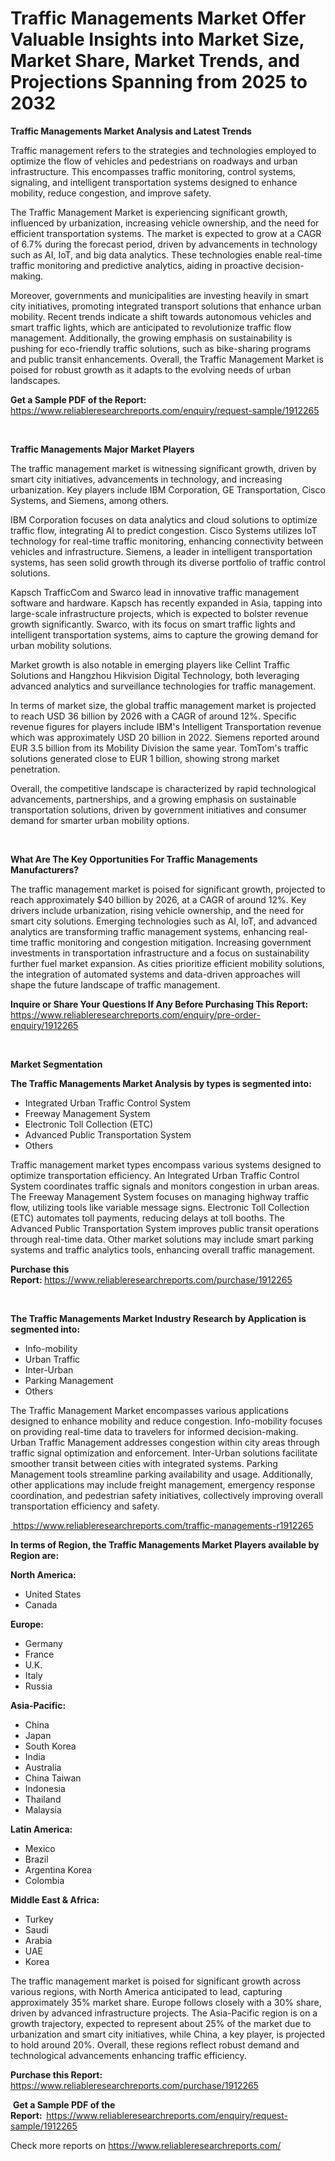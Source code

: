<p><h1>Traffic Managements Market Offer Valuable Insights into Market Size, Market Share, Market Trends, and Projections Spanning from 2025 to 2032</h1></p><p><strong>Traffic Managements Market Analysis and Latest Trends</strong></p>
<p><p>Traffic management refers to the strategies and technologies employed to optimize the flow of vehicles and pedestrians on roadways and urban infrastructure. This encompasses traffic monitoring, control systems, signaling, and intelligent transportation systems designed to enhance mobility, reduce congestion, and improve safety. </p><p>The Traffic Management Market is experiencing significant growth, influenced by urbanization, increasing vehicle ownership, and the need for efficient transportation systems. The market is expected to grow at a CAGR of 6.7% during the forecast period, driven by advancements in technology such as AI, IoT, and big data analytics. These technologies enable real-time traffic monitoring and predictive analytics, aiding in proactive decision-making.</p><p>Moreover, governments and municipalities are investing heavily in smart city initiatives, promoting integrated transport solutions that enhance urban mobility. Recent trends indicate a shift towards autonomous vehicles and smart traffic lights, which are anticipated to revolutionize traffic flow management. Additionally, the growing emphasis on sustainability is pushing for eco-friendly traffic solutions, such as bike-sharing programs and public transit enhancements. Overall, the Traffic Management Market is poised for robust growth as it adapts to the evolving needs of urban landscapes.</p></p>
<p><strong>Get a Sample PDF of the Report:&nbsp;</strong> <a href="https://www.reliableresearchreports.com/enquiry/request-sample/1912265?utm_campaign=114&utm_medium=2&utm_source=Github&utm_content=ia&utm_term=11032025&utm_id=traffic-managements">https://www.reliableresearchreports.com/enquiry/request-sample/1912265</a></p>
<p>&nbsp;</p>
<p><strong>Traffic Managements Major Market Players</strong></p>
<p><p>The traffic management market is witnessing significant growth, driven by smart city initiatives, advancements in technology, and increasing urbanization. Key players include IBM Corporation, GE Transportation, Cisco Systems, and Siemens, among others. </p><p>IBM Corporation focuses on data analytics and cloud solutions to optimize traffic flow, integrating AI to predict congestion. Cisco Systems utilizes IoT technology for real-time traffic monitoring, enhancing connectivity between vehicles and infrastructure. Siemens, a leader in intelligent transportation systems, has seen solid growth through its diverse portfolio of traffic control solutions.</p><p>Kapsch TrafficCom and Swarco lead in innovative traffic management software and hardware. Kapsch has recently expanded in Asia, tapping into large-scale infrastructure projects, which is expected to bolster revenue growth significantly. Swarco, with its focus on smart traffic lights and intelligent transportation systems, aims to capture the growing demand for urban mobility solutions.</p><p>Market growth is also notable in emerging players like Cellint Traffic Solutions and Hangzhou Hikvision Digital Technology, both leveraging advanced analytics and surveillance technologies for traffic management.</p><p>In terms of market size, the global traffic management market is projected to reach USD 36 billion by 2026 with a CAGR of around 12%. Specific revenue figures for players include IBM's Intelligent Transportation revenue which was approximately USD 20 billion in 2022. Siemens reported around EUR 3.5 billion from its Mobility Division the same year. TomTom's traffic solutions generated close to EUR 1 billion, showing strong market penetration.</p><p>Overall, the competitive landscape is characterized by rapid technological advancements, partnerships, and a growing emphasis on sustainable transportation solutions, driven by government initiatives and consumer demand for smarter urban mobility options.</p></p>
<p>&nbsp;</p>
<p><strong>What Are The Key Opportunities For Traffic Managements Manufacturers?</strong></p>
<p><p>The traffic management market is poised for significant growth, projected to reach approximately $40 billion by 2026, at a CAGR of around 12%. Key drivers include urbanization, rising vehicle ownership, and the need for smart city solutions. Emerging technologies such as AI, IoT, and advanced analytics are transforming traffic management systems, enhancing real-time traffic monitoring and congestion mitigation. Increasing government investments in transportation infrastructure and a focus on sustainability further fuel market expansion. As cities prioritize efficient mobility solutions, the integration of automated systems and data-driven approaches will shape the future landscape of traffic management.</p></p>
<p><strong>Inquire or Share Your Questions If Any Before Purchasing This Report:</strong> <a href="https://www.reliableresearchreports.com/enquiry/pre-order-enquiry/1912265?utm_campaign=114&utm_medium=2&utm_source=Github&utm_content=ia&utm_term=11032025&utm_id=traffic-managements">https://www.reliableresearchreports.com/enquiry/pre-order-enquiry/1912265</a></p>
<p>&nbsp;</p>
<p><strong>Market Segmentation</strong></p>
<p><strong>The Traffic Managements Market Analysis by types is segmented into:</strong></p>
<p><ul><li>Integrated Urban Traffic Control System</li><li>Freeway Management System</li><li>Electronic Toll Collection (ETC)</li><li>Advanced Public Transportation System</li><li>Others</li></ul></p>
<p><p>Traffic management market types encompass various systems designed to optimize transportation efficiency. An Integrated Urban Traffic Control System coordinates traffic signals and monitors congestion in urban areas. The Freeway Management System focuses on managing highway traffic flow, utilizing tools like variable message signs. Electronic Toll Collection (ETC) automates toll payments, reducing delays at toll booths. The Advanced Public Transportation System improves public transit operations through real-time data. Other market solutions may include smart parking systems and traffic analytics tools, enhancing overall traffic management.</p></p>
<p><strong>Purchase this Report:&nbsp;</strong><a href="https://www.reliableresearchreports.com/purchase/1912265?utm_campaign=114&utm_medium=2&utm_source=Github&utm_content=ia&utm_term=11032025&utm_id=traffic-managements">https://www.reliableresearchreports.com/purchase/1912265</a></p>
<p>&nbsp;</p>
<p><strong>The Traffic Managements Market Industry Research by Application is segmented into:</strong></p>
<p><ul><li>Info-mobility</li><li>Urban Traffic</li><li>Inter-Urban</li><li>Parking Management</li><li>Others</li></ul></p>
<p><p>The Traffic Management Market encompasses various applications designed to enhance mobility and reduce congestion. Info-mobility focuses on providing real-time data to travelers for informed decision-making. Urban Traffic Management addresses congestion within city areas through traffic signal optimization and enforcement. Inter-Urban solutions facilitate smoother transit between cities with integrated systems. Parking Management tools streamline parking availability and usage. Additionally, other applications may include freight management, emergency response coordination, and pedestrian safety initiatives, collectively improving overall transportation efficiency and safety.</p></p>
<p><a href="https://www.reliableresearchreports.com/traffic-managements-r1912265?utm_campaign=114&utm_medium=2&utm_source=Github&utm_content=ia&utm_term=11032025&utm_id=traffic-managements">&nbsp;https://www.reliableresearchreports.com/traffic-managements-r1912265</a></p>
<p><strong>In terms of Region, the Traffic Managements Market Players available by Region are:</strong></p>
<p>
    <p> <strong> North America: </strong>
        <ul>
            <li>United States</li>
            <li>Canada</li>
        </ul>
        </p> 
    <p> <strong> Europe: </strong>
        <ul>
            <li>Germany</li>
            <li>France</li>
            <li>U.K.</li>
            <li>Italy</li>
            <li>Russia</li>
        </ul>
        </p> 
    <p> <strong> Asia-Pacific: </strong>
        <ul>
            <li>China</li>
            <li>Japan</li>
            <li>South Korea</li>
            <li>India</li>
            <li>Australia</li>
            <li>China Taiwan</li>
            <li>Indonesia</li>
            <li>Thailand</li>
            <li>Malaysia</li>
        </ul>
        </p> 
    <p> <strong> Latin America: </strong>
        <ul>
            <li>Mexico</li>
            <li>Brazil</li>
            <li>Argentina Korea</li>
            <li>Colombia</li>
        </ul>
        </p> 
    <p> <strong> Middle East & Africa: </strong>
        <ul>
            <li>Turkey</li>
            <li>Saudi</li>
            <li>Arabia</li>
            <li>UAE</li>
            <li>Korea</li>
        </ul>
    </p>
    </p>
<p><p>The traffic management market is poised for significant growth across various regions, with North America anticipated to lead, capturing approximately 35% market share. Europe follows closely with a 30% share, driven by advanced infrastructure projects. The Asia-Pacific region is on a growth trajectory, expected to represent about 25% of the market due to urbanization and smart city initiatives, while China, a key player, is projected to hold around 20%. Overall, these regions reflect robust demand and technological advancements enhancing traffic efficiency.</p></p>
<p><strong>Purchase this Report: </strong><a href="https://www.reliableresearchreports.com/purchase/1912265?utm_campaign=114&utm_medium=2&utm_source=Github&utm_content=ia&utm_term=11032025&utm_id=traffic-managements">https://www.reliableresearchreports.com/purchase/1912265</a></p>
<p>&nbsp;<strong>Get a Sample PDF of the Report:&nbsp;&nbsp;</strong><a href="https://www.reliableresearchreports.com/enquiry/request-sample/1912265?utm_campaign=114&utm_medium=2&utm_source=Github&utm_content=ia&utm_term=11032025&utm_id=traffic-managements">https://www.reliableresearchreports.com/enquiry/request-sample/1912265</a></p>
<p><strong></strong></p>
<p>Check more reports on <a href="https://www.reliableresearchreports.com/?utm_campaign=114&utm_medium=2&utm_source=Github&utm_content=ia&utm_term=11032025&utm_id=traffic-managements">https://www.reliableresearchreports.com/</a></p>